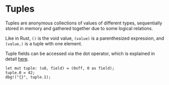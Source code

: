 # Tuples

Tuples are anonymous collections of values of different types, sequentially
stored in memory and gathered together due to some logical relations.

Like in Rust, `()` is the void value, `(value)` is a parenthesized expression,
and `(value,)` is a tuple with one element.

Tuple fields can be accessed via the dot operator, which is explained in detail [here](../../05-operators/00-overview.md).

```rust,no_run,noplaypen
let mut tuple: (u8, field) = (0xff, 0 as field);
tuple.0 = 42;
dbg!("{}", tuple.1);
```
